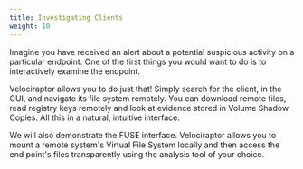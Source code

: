 ```yaml
---
title: Investigating Clients
weight: 10
---
```


Imagine you have received an alert about a potential suspicious
activity on a particular endpoint. One of the first things you would
want to do is to interactively examine the endpoint.

Velociraptor allows you to do just that! Simply search for the client,
in the GUI, and navigate its file system remotely. You can download
remote files, read registry keys remotely and look at evidence stored
in Volume Shadow Copies. All this in a natural, intuitive interface.


We will also demonstrate the FUSE interface. Velociraptor allows you
to mount a remote system's Virtual File System locally and then access
the end point's files transparently using the analysis tool of your
choice.
